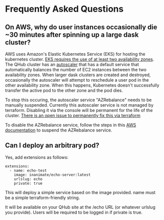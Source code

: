 # Frequently Asked Questions

## On AWS, why do user instances occasionally die ~30 minutes after spinning up a large dask cluster?

AWS uses Amazon's Elastic Kubernetes Service (EKS) for hosting the
kubernetes cluster. [EKS requires the use of at least two availability
zones](https://docs.aws.amazon.com/eks/latest/userguide/network_reqs.html_). The
QHub cluster has an
[autoscaler](https://docs.aws.amazon.com/eks/latest/userguide/cluster-autoscaler.html)
that has a default service that automatically balances the number of
EC2 instances between the two availability zones. When larger dask
clusters are created and destroyed, occasionally the autoscaler will
attempt to reschedule a user pod in the other availability zone. When
this happens, Kubernetes doesn't successfully transfer the active pod
to the other zone and the pod dies.

To stop this occuring, the autoscaler service "AZRebalance" needs to
be manually suspended. Currently this autoscaler service is not managed
by terraform. Disabling it via the console will be permanent for the
life of the cluster. [There is an open issue to permanently fix this via
terraform](https://github.com/Quansight/qhub/issues/786)

To disable the AZRebalance service, follow the steps in this [AWS
documentation](https://docs.aws.amazon.com/autoscaling/ec2/userguide/as-suspend-resume-processes.html)
to suspend the AZRebalance service.

## Can I deploy an arbitrary pod?

Yes, add extensions as follows:

```
extensions:
  - name: echo-test
    image: inanimate/echo-server:latest
    urlslug: echo
    private: true
```

This will deploy a simple service based on the image provided. name must be a simple terraform-friendly string.

It will be available on your QHub site at the /echo URL (or whatever urlslug you provide). Users will be required to be logged in if private is true.
